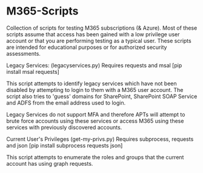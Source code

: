# M365-Scripts
Collection of scripts for testing M365 subscriptions (& Azure). Most of these scripts assume that access has been gained with a low privilege user account or that you are performing testing as a typical user. These scripts are intended for educational purposes or for authorized security assessments. 

Legacy Services:
(legacyservices.py)
Requires requests and msal
[pip install msal requests]

This script attempts to identify legacy services which have not been disabled by attempting to login to them with a M365 user account. The script also tries to 'guess' domains for SharePoint, SharePoint SOAP Service and ADFS from the email address used to login. 

Legacy Services do not support MFA and therefore APTs will attempt to brute force accounts using these services or access M365 using these services with previously discovered accounts. 

Current User's Privileges
(get-my-privs.py)
Requires subprocess, requests and json
[pip install subprocess requests json]

This script attempts to enumerate the roles and groups that the current account has using graph requests. 
